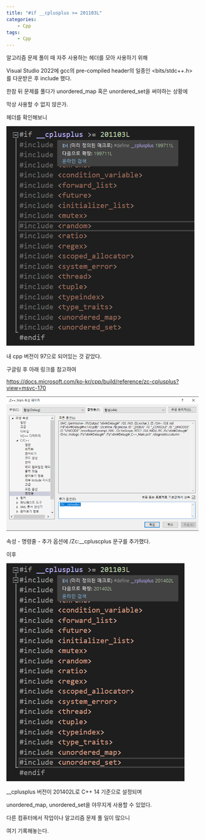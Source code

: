 ```yaml
---
title: "#if __cplusplus >= 201103L"
categories:	
    - Cpp
tags:
    - Cpp
---
```


알고리즘 문제 풀이 때 자주 사용하는 헤더를 모아 사용하기 위해

Visual Studio 2022에 gcc의 pre-compiled header의 일종인 <bits/stdc++.h> 를 다운받은 후 include 했다.

한참 뒤 문제를 풀다가 unordered_map 혹은 unordered_set을 써야하는 상황에

막상 사용할 수 없지 않은가.

헤더를 확인해보니

![image](\assets\cplusplus\0.png)

내 cpp 버전이 97으로 되어있는 것 같았다.

구글링 후 아래 링크를 참고하여

<https://docs.microsoft.com/ko-kr/cpp/build/reference/zc-cplusplus?view=msvc-170>

![image](\assets\cplusplus\1.png)

속성 - 명령줄 - 추가 옵션에 /Zc:__cpluscplus 문구를 추가했다.

이후

![image](\assets\cplusplus\2.png)

__cplusplus 버전이 201402L로 C++ 14 기준으로 설정되며

unordered_map, unordered_set을 야무지게 사용할 수 있었다.

다른 컴퓨터에서 작업이나 알고리즘 문제 풀 일이 많으니

여기 기록해놓는다.

